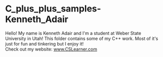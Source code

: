 C_plus_plus_samples-Kenneth_Adair
=================================
Hello!  My name is Kenneth Adair and I'm a student at Weber State University in Utah!
This folder contains some of my C++ work.  Most of it's just for fun and tinkering but I enjoy it!  
Check out my website: www.CSLearner.com
